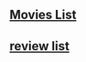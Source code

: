 
## [Movies List](https://movie-review-3gg6.onrender.com/api/movies)

## [review list](https://movie-review-3gg6.onrender.com/api/reviews)

